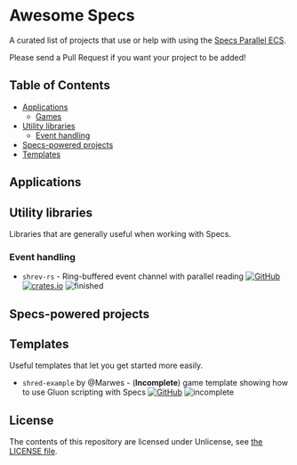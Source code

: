# Awesome Specs

A curated list of projects that use or help with using the [Specs Parallel ECS](https://github.com/slide-rs/specs).

Please send a Pull Request if you want your project to be added!

## Table of Contents

* [Applications](#applications)
  * [Games](#games)
* [Utility libraries](#utility-libraries)
  * [Event handling](#event-handling)
* [Specs-powered projects](#specs-powered-projects)
* [Templates](#templates)

## Applications



## Utility libraries

Libraries that are generally useful when working with Specs.

### Event handling

* `shrev-rs` - Ring-buffered event channel with parallel reading [![GitHub](https://img.shields.io/badge/repo-GitHub-green.svg)](https://github.com/rustgd/shrev-rs) [![crates.io](https://img.shields.io/crates/v/shrev.svg)](https://crates.io/crates/shrev) ![finished](https://img.shields.io/badge/status-finished-blue.svg)

## Specs-powered projects

## Templates

Useful templates that let you get started more easily.

* `shred-example` by @Marwes - (**Incomplete**) game template showing how to use Gluon scripting with Specs [![GitHub](https://img.shields.io/badge/repo-GitHub-green.svg)](https://github.com/Marwes/shred-example) ![incomplete](https://img.shields.io/badge/status-incomplete-blue.svg)

## License

The contents of this repository are licensed under Unlicense, see [the LICENSE file](LICENSE).
